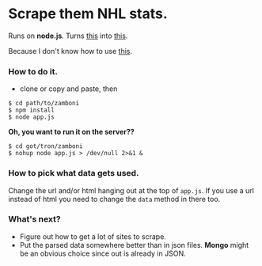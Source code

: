 # Scrape them NHL stats. 
Runs on __node.js__.  Turns [this](./testStorage/test-input.html) into [this](./testStorage/test-output.json). 

Because I don't know how to use [this](http://finzi.psych.upenn.edu/library/nhlscrapr/html/00Index.html). 

### How to do it. 
- clone or copy and paste, then
```shell
$ cd path/to/zamboni
$ npm install
$ node app.js
```

**Oh, you want to run it on the server??** 
```shell
$ cd got/tron/zamboni
$ nohup node app.js > /dev/null 2>&1 &
```

### How to pick what data gets used.
Change the url and/or html hanging out at the top of `app.js`. 
If you use a url instead of html you need to change the `data` method in there too. 

### What's next?
- Figure out how to get a lot of sites to scrape. 
- Put the parsed data somewhere better than in json files. __Mongo__ might be an obvious choice since out is already in JSON. 

